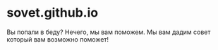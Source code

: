 # sovet.github.io
Вы попали в беду?  Нечего, мы вам поможем. Мы вам дадим совет который вам возможно поможет!
